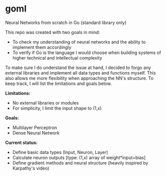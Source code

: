 # goml
Neural Networks from scratch in Go (standard library only)

<body>This repo was created with two goals in mind:
  
- To check my understanding of neural networks and the ability to implement them accordingly
- To verify if Go is the language I would choose when building systems of higher technical and intellectual complexity

To make sure I do understand the issue at hand, I decided to forgo any external libraries and implement all data types and functions myself. This also allows me more flexibility when approaching the NN's structure. To keep track, I will list the limitations and goals below.

<b>Limitations: </b>
- No external libraries or modules
- For simplicity, I limit the input shape to (1,x)

<b>Goals: </b>
- Multilayer Perceptron
- Dense Neural Network
</body>

<b>Current status:</b>
- Define basic data types (Input, Neuron, Layer)
- Calculate neuron outputs [type: (1,x) array of weight*input+bias]
- Define gradient methods and neural structure (heavily inspired by Karpathy's video)
  
  
